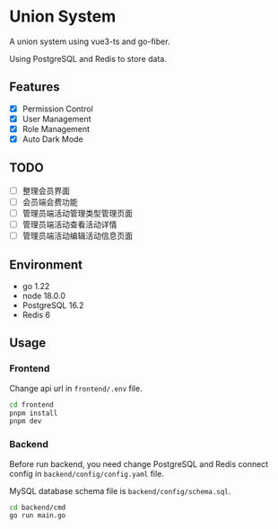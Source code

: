 # Union System

A union system using vue3-ts and go-fiber.

Using PostgreSQL and Redis to store data.

## Features

- [x] Permission Control
- [x] User Management
- [x] Role Management
- [x] Auto Dark Mode

## TODO
- [ ] 整理会员界面
- [ ] 会员端会费功能
- [ ] 管理员端活动管理类型管理页面
- [ ] 管理员端活动查看活动详情
- [ ] 管理员端活动编辑活动信息页面

## Environment
- go 1.22
- node 18.0.0
- PostgreSQL 16.2
- Redis 6

## Usage

### Frontend

Change api url in `frontend/.env` file.
```bash
cd frontend
pnpm install
pnpm dev
```
### Backend

Before run backend, you need change PostgreSQL and Redis connect config in `backend/config/config.yaml` file.

MySQL database schema file is `backend/config/schema.sql`.


```bash
cd backend/cmd
go run main.go
```
